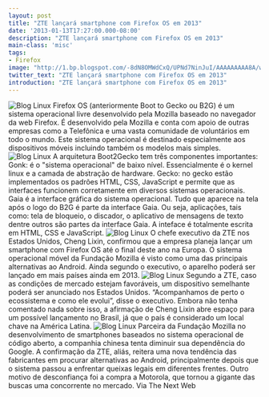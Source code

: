 ```yaml
---
layout: post
title: "ZTE lançará smartphone com Firefox OS em 2013"
date: '2013-01-13T17:27:00.000-08:00'
description: "ZTE lançará smartphone com Firefox OS em 2013"
main-class: 'misc'
tags:
- Firefox
image: "http://1.bp.blogspot.com/-8dN8OMWdCxQ/UPNd7NinJuI/AAAAAAAAA8A/wE9VOsm0-kU/s72-c/FirefoxOS-Featured.png"
twitter_text: "ZTE lançará smartphone com Firefox OS em 2013"
introduction: "ZTE lançará smartphone com Firefox OS em 2013"
---
```

![Blog Linux](http://1.bp.blogspot.com/-8dN8OMWdCxQ/UPNd7NinJuI/AAAAAAAAA8A/wE9VOsm0-kU/s320/FirefoxOS-Featured.png "Blog Linux")
Firefox OS (anteriormente Boot to Gecko ou B2G) é um sistema operacional livre desenvolvido pela Mozilla baseado no navegador da web Firefox. É desenvolvido pela Mozilla e conta com apoio de outras empresas como a Telefônica e uma vasta comunidade de voluntários em todo o mundo. Este sistema operacional é destinado especialmente aos dispositivos móveis incluindo também os modelos mais simples.
![Blog Linux](http://1.bp.blogspot.com/-_JSpTWjtNk0/UPNeKUkai4I/AAAAAAAAA8I/uxTjO4HgUNw/s320/firefox-os3.png "Blog Linux")
A arquitetura Boot2Gecko tem três componentes importantes:
 Gonk: é o "sistema operacional" de baixo nível. Essencialmente é o kernel linux e a camada de abstração de hardware.
 Gecko: no gecko estão implementados os padrões HTML, CSS, JavaScript e permite que as interfaces funcionem corretamente em diversos sistemas operacionais.
 Gaia é a interface gráfica do sistema operacional. Tudo que aparece na tela após o logo do B2G é parte da interface Gaia. Ou seja, aplicações, tais como: tela de bloqueio, o discador, o aplicativo de mensagens de texto dentre outros são partes da interface Gaia. A inteface é totalmente escrita em HTML, CSS e JavaScript.
![Blog Linux](http://1.bp.blogspot.com/-TxuD-g1x7-8/UPNeWdUpkBI/AAAAAAAAA8Q/vC0JLF6lSgM/s320/example-apps.jpg "Blog Linux")
O chefe executivo da ZTE nos Estados Unidos, Cheng Lixin, confirmou que a empresa planeja lançar um smartphone com Firefox OS até o final deste ano na Europa. O sistema operacional móvel da Fundação Mozilla é visto como uma das principais alternativas ao Android. Ainda segundo o executivo, o aparelho poderá ser lançado em mais países ainda em 2013.
![Blog Linux](http://2.bp.blogspot.com/-qcMdxmQE4Oo/UPNedZOM9SI/AAAAAAAAA8Y/11A_cEjmk6c/s320/example-browser.jpg "Blog Linux")
Segundo a ZTE, caso as condições de mercado estejam favoráveis, um  dispositivo semelhante poderá ser anunciado nos Estados Unidos.  “Acompanhamos de perto o ecossistema e como ele evolui”, disse o  executivo. Embora não tenha comentado nada sobre isso, a afirmação de  Cheng Lixin abre espaço para um possível lançamento no Brasil, já que o  país é considerado um local chave na América Latina.
![Blog Linux](http://2.bp.blogspot.com/-0Ibnv7QXHy8/UPNemKzUz2I/AAAAAAAAA8g/K7Zc_1Lxsl4/s320/example-music.jpg "Blog Linux")
Parceira da Fundação Mozilla no desenvolvimento de smartphones baseados  no sistema operacional de código aberto, a companhia chinesa tenta  diminuir sua dependência do Google. A confirmação da ZTE, aliás, reitera  uma nova tendência das fabricantes em procurar alternativas ao Android,  principalmente depois que o sistema passou a enfrentar queixas legais  em diferentes frentes. Outro motivo de desconfiança foi a compra a  Motorola, que tornou a gigante das buscas uma concorrente no mercado.
Via The Next Web
